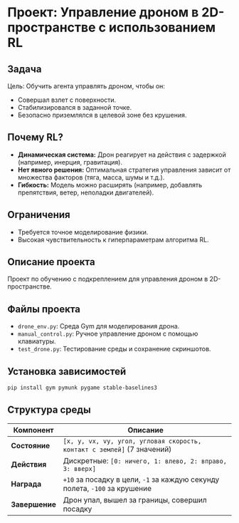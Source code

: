 # Проект: Управление дроном в 2D-пространстве с использованием RL

## Задача
Цель: Обучить агента управлять дроном, чтобы он:
- Совершал взлет с поверхности.
- Стабилизировался в заданной точке.
- Безопасно приземлялся в целевой зоне без крушения.

## Почему RL?
- **Динамическая система:** Дрон реагирует на действия с задержкой (например, инерция, гравитация).
- **Нет явного решения:** Оптимальная стратегия управления зависит от множества факторов (тяга, масса, шумы и т.д.).
- **Гибкость:** Модель можно расширять (например, добавлять препятствия, ветер, неполадки двигателей).

## Ограничения
- Требуется точное моделирование физики.
- Высокая чувствительность к гиперпараметрам алгоритма RL.

## Описание проекта
Проект по обучению с подкреплением для управления дроном в 2D-пространстве.

## Файлы проекта
- `drone_env.py`: Среда Gym для моделирования дрона.
- `manual_control.py`: Ручное управление дроном с помощью клавиатуры.
- `test_drone.py`: Тестирование среды и сохранение скриншотов.

## Установка зависимостей
```bash
pip install gym pymunk pygame stable-baselines3
```

## Структура среды

| Компонент      | Описание                                                                   |
| -------------- | -------------------------------------------------------------------------- |
| **Состояние**  | `[x, y, vx, vy, угол, угловая скорость, контакт с землей]` (7 значений)    |
| **Действия**   | Дискретные: `[0: ничего, 1: влево, 2: вправо, 3: вверх]`                   |
| **Награда**    | `+10` за посадку в цели, `-1` за каждую секунду полета, `-100` за крушение |
| **Завершение** | Дрон упал, вышел за границы, совершил посадку                              |
